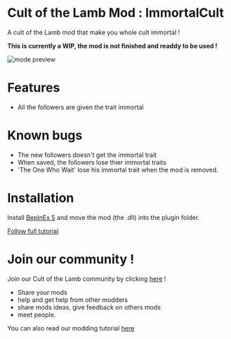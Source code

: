 # Cult of the Lamb Mod : ImmortalCult

A cult of the Lamb mod that make you whole cult immortal !

**This is currently a WIP, the mod is not finished and readdy to be used !**

![mode preview](https://i.imgur.com/ZFzBV77.png)

# Features

* All the followers are given the trait immortal

# Known bugs

* The new followers doesn't get the immortal trait
* When saved, the followers lose thier immortal traits
* 'The One Who Wait' lose his immortal trait when the mod is removed.

# Installation

Install [BepInEx 5](https://github.com/BepInEx/BepInEx/releases) and move the mod (the .dll) into the plugin folder.

[Follow full tutorial](https://pebloop.notion.site/How-to-install-a-mod-aec545cc219e48e29b3d3587ca1cf83e)

# Join our community !

Join our Cult of the Lamb community by clicking [here](https://discord.com/invite/MUjww9ndx2) !

* Share your mods
* help and get help from other modders
* share mods ideas, give feedback on others mods
* meet people.

You can also read our modding tutorial [here](https://pebloop.notion.site/pebloop/Cult-of-the-Lamb-Modding-dbc44bff70f6465d9abdb9e6f29fb6cd)